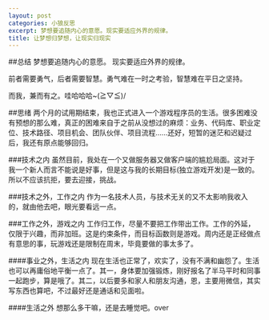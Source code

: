 ```yaml
---
layout: post
categories: 小狼反思
excerpt: 梦想要追随内心的意愿。现实要适应外界的规律。
title: 让梦想归梦想，让现实归现实
---
```

##总结
梦想要追随内心的意愿。
现实要适应外界的规律。

前者需要勇气，后者需要智慧。勇气难在一时之考验，智慧难在平日之坚持。

而我，兼而有之。哇哈哈哈~(≧▽≦)/

##思绪
两个月的试用期结束，我也正式进入一个游戏程序员的生活。很多困难没有预想的那么难，真正的困难来自于之前从没想过的麻烦：业务、代码库、职业定位、技术路径、项目机会、团队伙伴、项目流程……还好，短暂的迷茫和迟疑过后，我还有原点能够回归。

###技术之内
虽然目前，我处在一个又做服务器又做客户端的尴尬局面。这对于我一个新人而言不能说是好事，但是这与我的长期目标(独立游戏开发)是一致的。所以不应该抗拒，要去迎接，挑战。

###技术之外，工作之内
作为一名技术人员，与技术无关的又不太影响我收入的，就由他去吧，眼光要看远一点。

###工作之外，游戏之内
工作归工作，尽量不要把工作带出工作。工作的外延，仅限于兴趣，而非加班。这是约束条件，而目标函数则是游戏。周内还是正经做点有意思的事，玩游戏还是限制在周末，毕竟要做的事太多了。

####事业之外，生活之内
现在生活也正常了，欢实了，没有不满和幽怨了。生活也可以再庸俗地平衡一点了。其一，身体要加强锻炼，刚好报名了半马平时和同事一起跑步，算是哦了。其二，以后要多和家人和朋友沟通，恩，主要用微信，其实写东西也算吧，不过最好还是通话和见面啦。

####生活之外
想那么多干嘛，还是去睡觉吧。over